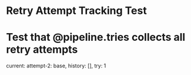 # Retry Attempt Tracking Test

# Test that @pipeline.tries collects all retry attempts

current: attempt-2: base, history: [], try: 1